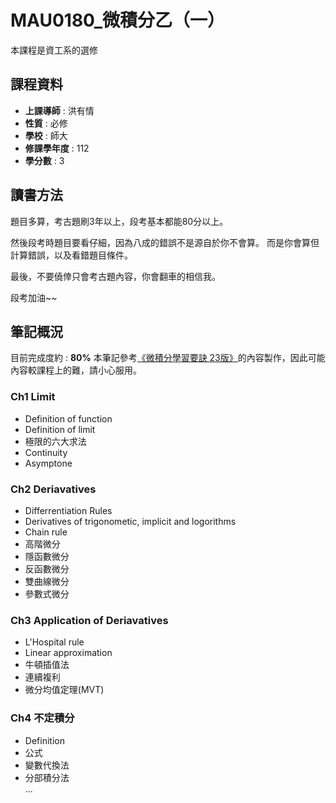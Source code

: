 # MAU0180_微積分乙（一） 

本課程是資工系的選修  

## 課程資料  

+ **上課導師** : 洪有情  
+ **性質** : 必修
+ **學校** : 師大 
+ **修課學年度** : 112 
+ **學分數** : 3  

## 讀書方法  
題目多算，考古題刷3年以上，段考基本都能80分以上。
  
然後段考時題目要看仔細，因為八成的錯誤不是源自於你不會算。
而是你會算但計算錯誤，以及看錯題目條件。
  
最後，不要僥倖只會考古題內容，你會翻車的相信我。
  
段考加油~~  

## 筆記概況  
目前完成度約 : **80%** 
本筆記參考[《微積分學習要訣 23版》](https://shopee.tw/%E3%80%90%E4%BA%8C%E6%89%8B%E3%80%91%E5%BE%AE%E7%A9%8D%E5%88%86%E5%AD%B8%E7%BF%92%E8%A6%81%E8%A8%A3-i.1099573795.18186247388?sp_atk=e818706d-76c8-4027-b0f5-977960190120&xptdk=e818706d-76c8-4027-b0f5-977960190120)的內容製作，因此可能內容較課程上的難，請小心服用。
  
### Ch1 Limit  
- Definition of function  
- Definition of limit  
- 極限的六大求法  
- Continuity  
- Asymptone  
 
### Ch2 Deriavatives  
- Differrentiation Rules  
- Derivatives of trigonometic, implicit and logorithms
- Chain rule  
- 高階微分
- 隱函數微分  
- 反函數微分  
- 雙曲線微分  
- 參數式微分

### Ch3 Application of Deriavatives  
- L'Hospital rule  
- Linear approximation  
- 牛頓插值法  
- 連續複利  
- 微分均值定理(MVT)  

### Ch4 不定積分  
- Definition  
- 公式  
- 變數代換法  
- 分部積分法   
...